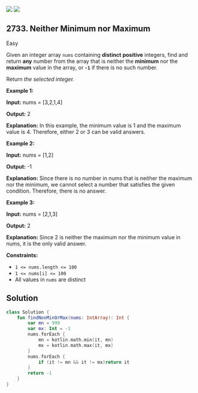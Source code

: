 [![](https://img.shields.io/github/stars/javadev/LeetCode-in-Kotlin?label=Stars&style=flat-square)](https://github.com/javadev/LeetCode-in-Kotlin)
[![](https://img.shields.io/github/forks/javadev/LeetCode-in-Kotlin?label=Fork%20me%20on%20GitHub%20&style=flat-square)](https://github.com/javadev/LeetCode-in-Kotlin/fork)

## 2733\. Neither Minimum nor Maximum

Easy

Given an integer array `nums` containing **distinct** **positive** integers, find and return **any** number from the array that is neither the **minimum** nor the **maximum** value in the array, or **`-1`** if there is no such number.

Return _the selected integer._

**Example 1:**

**Input:** nums = [3,2,1,4]

**Output:** 2

**Explanation:** In this example, the minimum value is 1 and the maximum value is 4. Therefore, either 2 or 3 can be valid answers.

**Example 2:**

**Input:** nums = [1,2]

**Output:** -1

**Explanation:** Since there is no number in nums that is neither the maximum nor the minimum, we cannot select a number that satisfies the given condition. Therefore, there is no answer.

**Example 3:**

**Input:** nums = [2,1,3]

**Output:** 2

**Explanation:** Since 2 is neither the maximum nor the minimum value in nums, it is the only valid answer.

**Constraints:**

*   `1 <= nums.length <= 100`
*   `1 <= nums[i] <= 100`
*   All values in `nums` are distinct

## Solution

```kotlin
class Solution {
    fun findNonMinOrMax(nums: IntArray): Int {
        var mn = 999
        var mx: Int = -1
        nums.forEach {
            mn = kotlin.math.min(it, mn)
            mx = kotlin.math.max(it, mx)
        }
        nums.forEach {
            if (it != mn && it != mx)return it
        }
        return -1
    }
}
```